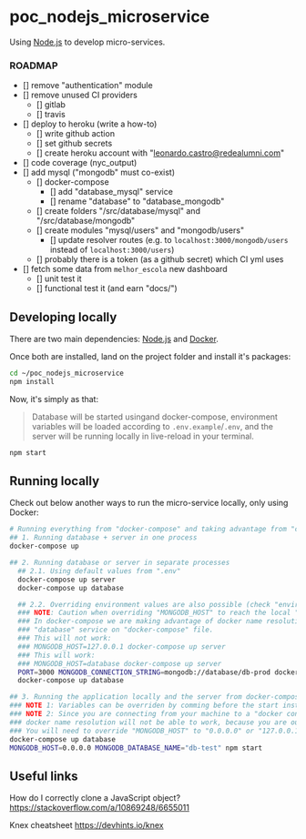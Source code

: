 # poc_nodejs_microservice

Using [Node.js](https://nodejs.org/en/) to develop micro-services.

### ROADMAP

- [] remove "authentication" module
- [] remove unused CI providers
  - [] gitlab
  - [] travis
- [] deploy to heroku (write a how-to)
  - [] write github action
  - [] set github secrets
  - [] create heroku account with "leonardo.castro@redealumni.com"
- [] code coverage (nyc_output)
- [] add mysql ("mongodb" must co-exist)
  - [] docker-compose
    - [] add "database_mysql" service
    - [] rename "database" to "database_mongodb"
  - [] create folders "/src/database/mysql" and "/src/database/mongodb"
  - [] create modules "mysql/users" and "mongodb/users"
    - [] update resolver routes (e.g. to `localhost:3000/mongodb/users` instead of `localhost:3000/users`)
  - [] probably there is a token (as a github secret) which CI yml uses
- [] fetch some data from `melhor_escola` new dashboard
  - [] unit test it
  - [] functional test it (and earn "docs/")

## Developing locally

There are two main dependencies: [Node.js](https://github.com/nvm-sh/nvm) and [Docker](https://docs.docker.com/get-docker/).

Once both are installed, land on the project folder and install it's packages:

```sh
cd ~/poc_nodejs_microservice
npm install
```

Now, it's simply as that:

> Database will be started usingand docker-compose, environment variables will be loaded
> according to `.env.example`/`.env`, and the server will be running locally in live-reload in your terminal.

```sh
npm start
```

## Running locally

Check out below another ways to run the micro-service locally, only using Docker:

```sh
# Running everything from "docker-compose" and taking advantage from "container name resolution":
## 1. Running database + server in one process
docker-compose up

## 2. Running database or server in separate processes
  ## 2.1. Using default values from ".env"
  docker-compose up server
  docker-compose up database

  ## 2.2. Overriding environment values are also possible (check "environments" under "docker-compose.yml")
  ### NOTE: Caution when overriding "MONGODB_HOST" to reach the local "database" container.
  ### In docker-compose we are making advantage of docker name resolution to connect to the database, set as
  ### "database" service on "docker-compose" file.
  ### This will not work:
  ### MONGODB_HOST=127.0.0.1 docker-compose up server
  ### This will work:
  ### MONGODB_HOST=database docker-compose up server
  PORT=3000 MONGODB_CONNECTION_STRING=mongodb://database/db-prod docker-compose up server
  docker-compose up database

## 3. Running the application locally and the server from docker-compose
### NOTE 1: Variables can be overriden by comming before the start instruction.
### NOTE 2: Since you are connecting from your machine to a "docker container", the
### docker name resolution will not be able to work, because you are outside of its network.
### You will need to override "MONGODB_HOST" to "0.0.0.0" or "127.0.0.1" to be able to connect to it.
docker-compose up database
MONGODB_HOST=0.0.0.0 MONGODB_DATABASE_NAME="db-test" npm start
```

## Useful links

How do I correctly clone a JavaScript object?
https://stackoverflow.com/a/10869248/6655011

Knex cheatsheet
https://devhints.io/knex
